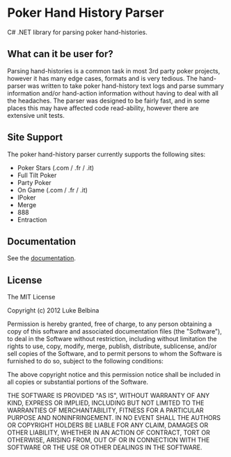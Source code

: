 Poker Hand History Parser
=========================

C# .NET library for parsing poker hand-histories.

What can it be user for?
------------------------

Parsing hand-histories is a common task in most 3rd party poker projects, however it has many edge cases, formats and is very tedious. The hand-parser was written to take poker hand-history text logs and parse summary information and/or hand-action information without having to deal with all the headaches. The parser was designed to be fairly fast, and in some places this may have affected code read-ability, however there are extensive unit tests.

Site Support
------------

The poker hand-history parser currently supports the following sites:

 * Poker Stars (.com / .fr / .it)
 * Full Tilt Poker
 * Party Poker
 * On Game (.com / .fr / .it)
 * IPoker
 * Merge
 * 888
 * Entraction

Documentation
-------------

See the [documentation](https://github.com/KBelbina/PokerHandHistoryParser/wiki).

License
-------

The MIT License

Copyright (c) 2012 Luke Belbina

Permission is hereby granted, free of charge, to any person obtaining a copy of this software and associated documentation files (the "Software"), to deal in the Software without restriction, including without limitation the rights to use, copy, modify, merge, publish, distribute, sublicense, and/or sell copies of the Software, and to permit persons to whom the Software is furnished to do so, subject to the following conditions:

The above copyright notice and this permission notice shall be included in all copies or substantial portions of the Software.

THE SOFTWARE IS PROVIDED "AS IS", WITHOUT WARRANTY OF ANY KIND, EXPRESS OR IMPLIED, INCLUDING BUT NOT LIMITED TO THE WARRANTIES OF MERCHANTABILITY, FITNESS FOR A PARTICULAR PURPOSE AND NONINFRINGEMENT. IN NO EVENT SHALL THE AUTHORS OR COPYRIGHT HOLDERS BE LIABLE FOR ANY CLAIM, DAMAGES OR OTHER LIABILITY, WHETHER IN AN ACTION OF CONTRACT, TORT OR OTHERWISE, ARISING FROM, OUT OF OR IN CONNECTION WITH THE SOFTWARE OR THE USE OR OTHER DEALINGS IN THE SOFTWARE.
